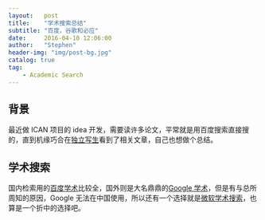 ```yaml
---
layout:   post
title:    "学术搜索总结"
subtitle: "百度，谷歌和必应"
date:     2016-04-10 12:06:00
author:   "Stephen"
header-img: "img/post-bg.jpg"
catalog: true
tag:
    - Academic Search
---
```


## 背景

最近做 ICAN 项目的 idea 开发，需要读许多论文，平常就是用百度搜索直接搜的，直到机缘巧合在[独立写生](http://cnfeat.com/blog/2016/04/05/find-paper/)看到了相关文章，自己也想做个总结。

## 学术搜索

国内检索用的[百度学术](http://xueshu.baidu.com/)比较全，国外则是大名鼎鼎的[Google 学术](https://scholar.google.com/)，但是有与总所周知的原因，Google 无法在中国使用，所以还有一个选择就是[微软学术搜索](http://www.bing.com/academic/)，也算是一个折中的选择吧。
